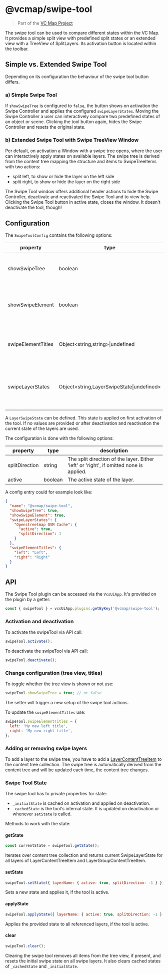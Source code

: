# @vcmap/swipe-tool

> Part of the [VC Map Project](https://github.com/virtualcitySYSTEMS/map-ui)

The swipe tool can be used to compare different states within the VC Map.
It provides a simple split view with predefined split states or an extended view with a TreeView of SplitLayers.
Its activation button is located within the toolbar.

## Simple vs. Extended Swipe Tool

Depending on its configuration the behaviour of the swipe tool button differs.

### a) Simple Swipe Tool

If `showSwipeTree` is configured to `false`, the button shows on activation the Swipe Controller and applies the configured `swipeLayerStates`.
Moving the Swipe Controller a user can interactively compare two predefined states of an object or scene.
Clicking the tool button again, hides the Swipe Controller and resets the original state.

### b) Extended Swipe Tool with Swipe TreeView Window

Per default, on activation a Window with a swipe tree opens, where the user can interactively apply states on available layers.
The swipe tree is derived from the content tree mapping the structure and items to SwipeTreeItems with two actions:

- split left, to show or hide the layer on the left side
- split right, to show or hide the layer on the right side

The Swipe Tool window offers additional header actions to hide the Swipe Controller, deactivate and reactivated the Swipe Tool and to view help.
Clicking the Swipe Tool button in active state, closes the window. It doesn't deactivate the tool, though!

## Configuration

The `SwipeToolConfig` contains the following options:

| property           | type                                          | default   | description                                                         |
| ------------------ | --------------------------------------------- | --------- | ------------------------------------------------------------------- |
| showSwipeTree      | boolean                                       | true      | Whether Swipe Tree is shown on tool activation.                     |
| showSwipeElement   | boolean                                       | true      | Whether to show or hide Swipe Controller on activation.             |
| swipeElementTitles | Object<string,string>&vert;undefined          | undefined | An object with keys 'left' and 'right' containing titles.           |
| swipeLayerStates   | Object<string,LayerSwipeState&vert;undefined> | undefined | An object with layer name as key and state of SplitLayers as value. |

A `LayerSwipeState` can be defined. This state is applied on first activation of the tool.
If no values are provided or after deactivation and reactivation the current state of the layers are used.

The configuration is done with the following options:

| property       | type    | description                                                                             |
| -------------- | ------- | --------------------------------------------------------------------------------------- |
| splitDirection | string  | The split direction of the layer. Either 'left' or 'right', if omitted none is applied. |
| active         | boolean | The active state of the layer.                                                          |

A config entry could for example look like:

```json
{
  "name": "@vcmap/swipe-tool",
  "showSwipeTree": true,
  "showSwipeElement": true,
  "swipeLayerStates": {
    "Openstreetmap OSM Cache": {
      "active": true,
      "splitDirection": 1
    }
  },
  "swipeElementTitles": {
    "left": "Left",
    "right": "Right"
  }
}
```

## API

The Swipe Tool plugin can be accessed via the `VcsUiApp`.
It's provided on the plugin by a getter:

```js
const { swipeTool } = vcsUiApp.plugins.getByKey('@vcmap/swipe-tool');
```

### Activation and deactivation

To activate the swipeTool via API call:

```js
swipeTool.activate();
```

To deactivate the swipeTool via API call:

```js
swipeTool.deactivate();
```

### Change configuration (tree view, titles)

To toggle whether the tree view is shown or not use:

```js
swipeTool.showSwipeTree = true; // or false
```

The setter will trigger a new setup of the swipe tool actions.

To update the `swipeElementTitles` use:

```js
swipeTool.swipeElementTitles = {
  left: 'My new left title',
  right: 'My new right title',
};
```

### Adding or removing swipe layers

To add a layer to the swipe tree, you have to add a [LayerContentTreeItem](https://github.com/virtualcitySYSTEMS/map-ui/blob/main/documentation/CONTENT_TREE.md#vcsobject) to the content tree collection.
The swipe tree is automatically derived from the content tree and will be updated each time, the content tree changes.

### Swipe Tool State

The swipe tool has to private properties for state:

- `_initialState` is cached on activation and applied on deactivation.
- `_cachedState` is the tool's internal state. It is updated on deactivation or whenever `setState` is called.

Methods to work with the state:

#### getState

```js
const currentState = swipeTool.getState();
```

Iterates over content tree collection and returns current SwipeLayerState for all layers of LayerContentTreeItem and LayerGroupContentTreeItem.

#### setState

```js
swipeTool.setState({ layerName: { active: true, splitDirection: -1 } });
```

Sets a new state and applies it, if the tool is active.

#### applyState

```js
swipeTool.applyState({ layerName: { active: true, splitDirection: -1 } });
```

Applies the provided state to all referenced layers, if the tool is active.

#### clear

```js
swipeTool.clear();
```

Clearing the swipe tool removes all items from the tree view, if present, and resets the initial swipe state on all swipe layers.
It also clears cached states of `_cachedState` and `_initialState`.
